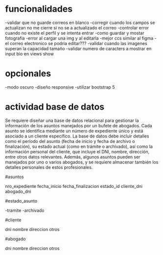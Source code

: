 # funcionalidades

-validar que no guarde correos en blanco
-corregir cuando los campos se actualizan no me cierre si no se a actualizado el correo
-controlar error cuando no existe el perfil y se intenta entrar
-como guardar y mostar fotografia
-error al cargar una img y al editarla
-mejor ccs similar al figma
-el correo electronico se podria editar???
-validar cuando las imagenes superan la capacidad tamaño
-validar numero de caracters a mostrar en input bio en views show

# opcionales

-modo oscuro
-diseño responsive
-utilizar bootstrap 5


# actividad base de datos

Se requiere diseñar una base de datos relacional para gestionar la información de los asuntos manejados por un bufete de abogados. Cada asunto se identifica mediante un número de expediente único y está asociado a un cliente específico. La base de datos debe incluir detalles como el período del asunto (fecha de inicio y fecha de archivo o finalización), su estado actual (como en trámite o archivado), así como la información personal del cliente, que incluye el DNI, nombre, dirección, entre otros datos relevantes. Además, algunos asuntos pueden ser manejados por uno o varios abogados, y se requiere almacenar también los detalles personales de estos profesionales.


#asuntos

nro_expediente
fecha_inicio
fecha_finalizacion
estado_id
cliente_dni
abogado_dni


#estado_asunto

-tramite
-archivado


#cliente

dni
nombre
direccion
otros

#abogado

dni
nombre
direccion
otros
